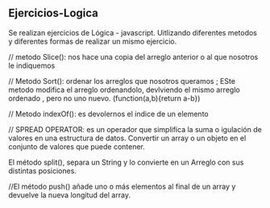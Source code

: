 ## Ejercicios-Logica

Se realizan ejercicios de Lógica - javascript. Uitlizando diferentes metodos y diferentes formas de realizar un mismo ejercicio.

// metodo Slice(): nos hace una copia del arreglo anterior o al que nosotros le indiquemos

// Metodo Sort(): ordenar los arreglos que nosotros queramos ; ESte metodo modifica el arreglo ordenandolo, devlviendo el mismo arreglo ordenado , pero no uno nuevo. (function(a,b){return a-b})

// Metodo indexOf(): es devolernos el indice de un elemento

// SPREAD OPERATOR: es un operador que simplifica la suma o igulación de valores en una estructura de datos. Convertir un array o un objeto en el conjunto de valores que puede contener.

El método split(), separa un String y lo convierte en un Arreglo con sus distintas posiciones.

//El método push() añade uno o más elementos al final de un array y devuelve la nueva longitud del array.

